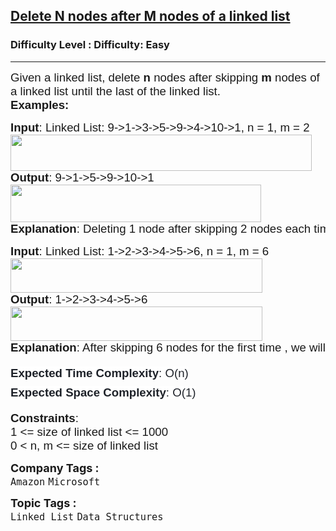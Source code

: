 <h2><a href="https://www.geeksforgeeks.org/problems/delete-n-nodes-after-m-nodes-of-a-linked-list/1?page=3&category=Linked%20List&difficulty=Basic,Easy,Medium&status=solved,unsolved&sortBy=submissions">Delete N nodes after M nodes of a linked list</a></h2><h3>Difficulty Level : Difficulty: Easy</h3><hr><div class="problems_problem_content__Xm_eO"><p><span style="font-size: 14pt;"><span style="font-family: arial, helvetica, sans-serif;">Given a linked list, delete <strong>n</strong> nodes after skipping <strong>m</strong> nodes of a linked list until the last of the linked list.<br></span><strong style="font-family: arial, helvetica, sans-serif;">Examples:</strong></span></p>
<pre><span style="font-size: 14pt;"><span style="font-family: arial, helvetica, sans-serif;"><strong>Input</strong>: Linked List: 9-&gt;1-&gt;3-&gt;5-&gt;9-&gt;4-&gt;10-&gt;1, n = 1, m = 2<br><img src="https://media.geeksforgeeks.org/img-practice/prod/addEditProblem/700021/Web/Other/blobid0_1720698284.png" width="482" height="58"><br></span><strong style="font-family: arial, helvetica, sans-serif;">Output</strong><span style="font-family: arial, helvetica, sans-serif;">: 9-&gt;1-&gt;5-&gt;9-&gt;10-&gt;1</span></span><br><img src="https://media.geeksforgeeks.org/img-practice/prod/addEditProblem/700021/Web/Other/blobid4_1720698395.png" width="401" height="60"><br><span style="font-size: 14pt; font-family: arial, helvetica, sans-serif;"><strong>Explanation</strong>: Deleting 1 node after skipping 2 nodes each time, we have list as 9-&gt; 1-&gt; 5-&gt; 9-&gt; 10-&gt; 1.</span></pre>
<pre><span style="font-size: 14pt;"><strong style="font-family: arial, helvetica, sans-serif;">Input</strong><span style="font-family: arial, helvetica, sans-serif;">: Linked List: 1-&gt;2-&gt;3-&gt;4-&gt;5-&gt;6, n = 1, m = 6<br><img src="https://media.geeksforgeeks.org/img-practice/prod/addEditProblem/700021/Web/Other/blobid2_1720698315.png" width="403" height="55"><br></span><strong style="font-family: arial, helvetica, sans-serif;">Output</strong><span style="font-family: arial, helvetica, sans-serif;">: 1-&gt;2-&gt;3-&gt;4-&gt;5-&gt;6<br></span></span><img src="https://media.geeksforgeeks.org/img-practice/prod/addEditProblem/700021/Web/Other/blobid3_1720698324.png" width="403" height="55"><br><span style="font-size: 14pt;"><strong style="font-family: arial, helvetica, sans-serif;">Explanation</strong><span style="font-family: arial, helvetica, sans-serif;">: After skipping 6 nodes for the first time , we will reach of end of the linked list, so, we will get the given linked list itself.</span></span></pre>
<p><span style="font-family: arial, helvetica, sans-serif; font-size: 14pt;"><span style="box-sizing: border-box; line-height: 1.7em; color: #1e2229; background-color: #ffffff;"><span style="box-sizing: border-box; line-height: 1.7em;"><strong>Expected Time Complexity</strong>:</span><span style="box-sizing: border-box; line-height: 1.7em;">&nbsp;O(n)<br style="box-sizing: border-box; line-height: 1.7em; color: var(--text-color) !important; background-color: var(--background) !important;"></span></span><strong><span style="box-sizing: border-box; line-height: 1.7em; color: #1e2229; background-color: #ffffff;"><span style="box-sizing: border-box; line-height: 1.7em;">Expected Space&nbsp;</span></span><span style="box-sizing: border-box; line-height: 1.7em; color: #1e2229; background-color: #ffffff;">Complexity</span></strong><span style="box-sizing: border-box; line-height: 1.7em; color: #1e2229; background-color: #ffffff;">:</span><span style="box-sizing: border-box; line-height: 1.7em; color: #1e2229; background-color: #ffffff;">&nbsp;O(1)</span></span></p>
<p><span style="font-size: 14pt;"><span style="font-family: arial, helvetica, sans-serif;"><strong>Constraints</strong>:<br></span><span style="font-family: arial, helvetica, sans-serif;">1 &lt;= size of linked list &lt;= 1000<br></span><span style="font-family: arial, helvetica, sans-serif;">0 &lt; n, m &lt;= size of linked list</span><br></span></p></div><p><span style=font-size:18px><strong>Company Tags : </strong><br><code>Amazon</code>&nbsp;<code>Microsoft</code>&nbsp;<br><p><span style=font-size:18px><strong>Topic Tags : </strong><br><code>Linked List</code>&nbsp;<code>Data Structures</code>&nbsp;
